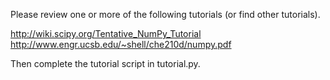 Please review one or more of the following tutorials (or find other tutorials).

http://wiki.scipy.org/Tentative_NumPy_Tutorial
http://www.engr.ucsb.edu/~shell/che210d/numpy.pdf

Then complete the tutorial script in tutorial.py.